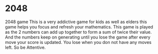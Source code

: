 # 2048
2048 game
This is a very addictive game for kids as well as elders this game helps you focus and refresh your mathematics. This game is played as the 2 numbers can add up together to form a sum of twice their value. And the numbers keep on generating until you lose the game after every move your score is updated. You lose when you don not have any moves left. So be Attentive.  
